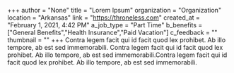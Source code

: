 +++
author = "None"
title = "Lorem Ipsum"
organization = "Organization"
location = "Arkansas"
link = "https://throneless.com"
created_at = "February 1, 2021, 4:42 PM"
a_job_type = "Part Time"
b_benefits = ["General Benefits","Health Insurance","Paid Vacation"]
c_feedback = ""
thumbnail = ""
+++
Contra legem facit qui id facit quod lex prohibet. Ab illo tempore, ab est sed immemorabili. Contra legem facit qui id facit quod lex prohibet. Ab illo tempore, ab est sed immemorabili.Contra legem facit qui id facit quod lex prohibet. Ab illo tempore, ab est sed immemorabili.
